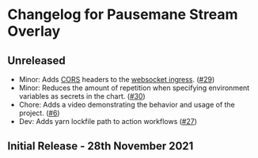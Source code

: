 # Changelog for Pausemane Stream Overlay

## Unreleased

-   Minor: Adds [CORS](https://developer.mozilla.org/en-US/docs/Web/HTTP/CORS) headers to the [websocket ingress](./chart/templates/ingress.yaml). ([#29](https://github.com/PokimaneSafety/pausemane-stream-overlay/pull/29))
-   Minor: Reduces the amount of repetition when specifying environment variables as secrets in the chart. ([#30](https://github.com/PokimaneSafety/pausemane-stream-overlay/pull/30))
-   Chore: Adds a video demonstrating the behavior and usage of the project. ([#6](https://github.com/PokimaneSafety/pausemane-stream-overlay/pull/6))
-   Dev: Adds yarn lockfile path to action workflows ([#27](https://github.com/PokimaneSafety/pausemane-stream-overlay/pull/27))

## Initial Release - 28th November 2021
